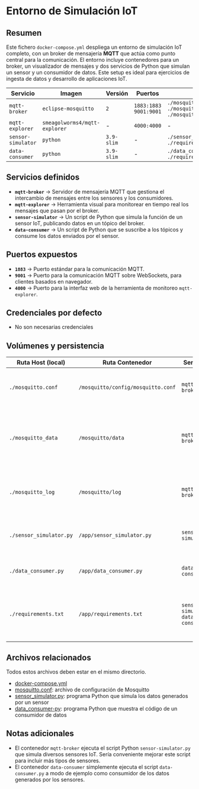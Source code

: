 # Entorno de Simulación IoT

## Resumen

Este fichero `docker-compose.yml` despliega un entorno de simulación IoT completo, con un broker de mensajería **MQTT** que actúa como punto central para la comunicación. El entorno incluye contenedores para un broker, un visualizador de mensajes y dos servicios de Python que simulan un sensor y un consumidor de datos. Este setup es ideal para ejercicios de ingesta de datos y desarrollo de aplicaciones IoT.

| Servicio | Imagen | Versión | Puertos | Volúmenes | Red |
|---|---|---|---|---|---|
| `mqtt-broker` | `eclipse-mosquitto` | `2` | `1883:1883`<br>`9001:9001` | `./mosquitto.conf:/mosquitto/config/mosquitto.conf`<br>`./mosquitto_data:/mosquitto/data`<br>`./mosquitto_log:/mosquitto/log` | `shared-network` |
| `mqtt-explorer` | `smeagolworms4/mqtt-explorer` | - | `4000:4000` | - | `shared-network` |
| `sensor-simulator` | `python` | `3.9-slim` | - | `./sensor_simulator.py:/app/sensor_simulator.py`<br>`./requirements.txt:/app/requirements.txt` | `shared-network` |
| `data-consumer` | `python` | `3.9-slim` | - | `./data_consumer.py:/app/data_consumer.py`<br>`./requirements.txt:/app/requirements.txt` | `shared-network` |


## Servicios definidos

  - **`mqtt-broker`** → Servidor de mensajería MQTT que gestiona el intercambio de mensajes entre los sensores y los consumidores.
  - **`mqtt-explorer`** → Herramienta visual para monitorear en tiempo real los mensajes que pasan por el broker.
  - **`sensor-simulator`** → Un script de Python que simula la función de un sensor IoT, publicando datos en un tópico del broker.
  - **`data-consumer`** → Un script de Python que se suscribe a los tópicos y consume los datos enviados por el sensor.


## Puertos expuestos

  * **`1883`** → Puerto estándar para la comunicación MQTT.
  * **`9001`** → Puerto para la comunicación MQTT sobre WebSockets, para clientes basados en navegador.
  * **`4000`** → Puerto para la interfaz web de la herramienta de monitoreo `mqtt-explorer`.


## Credenciales por defecto

- No son necesarias credenciales


## Volúmenes y persistencia

| Ruta Host (local)      | Ruta Contenedor                    | Servicio          | Propósito |
|------------------------|------------------------------------|-------------------|-----------|
| `./mosquitto.conf`     | `/mosquitto/config/mosquitto.conf` | `mqtt-broker`     | Permite configurar el broker Mosquitto desde el equipo anfitrión. |
| `./mosquitto_data`     | `/mosquitto/data`                  | `mqtt-broker`     | Almacena los datos de persistencia del broker, como los mensajes retenidos o las configuraciones de seguridad. |
| `./mosquitto_log`      | `/mosquitto/log`                   | `mqtt-broker`     | Guarda los archivos de registro del broker para la auditoría y depuración. |
| `./sensor_simulator.py`| `/app/sensor_simulator.py`         | `sensor-simulator`| Mapea el script del simulador para que el contenedor lo ejecute. |
| `./data_consumer.py`   | `/app/data_consumer.py`            | `data-consumer`   | Mapea el script del consumidor de datos para su ejecución. |
| `./requirements.txt`   | `/app/requirements.txt`            | `sensor-simulator`<br>`data-consumer` | Contiene las dependencias de Python (ej. `paho-mqtt`) para que los servicios las instalen automáticamente. |


## Archivos relacionados

Todos estos archivos deben estar en el mismo directorio.

- [docker-compose.yml](./compose.yml)
- [mosquitto.conf](./mosquitto.conf): archivo de configuración de Mosquitto
- [sensor_simulator.py](./sensor_simulator.py): programa Python que simula los datos generados por un sensor
- [data_consumer-py](./data_consumer.py): programa Python que muestra el código de un consumidor de datos



## Notas adicionales

- El contenedor `mqtt-broker` ejecuta el script Python `sensor-simulator.py` que simula diversos sensores IoT. Sería conveniente mejorar este script para incluir más tipos de sensores.
- El contenedor `data-consumer` simplemente ejecuta el script `data-consumer.py` a modo de ejemplo como consumidor de los datos generados por los sensores.
